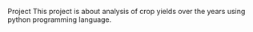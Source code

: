 Project
This project is about analysis of crop yields over the years using python programming language.
